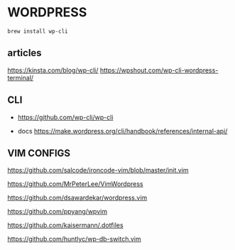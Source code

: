 # WORDPRESS

```
brew install wp-cli

```

## articles

https://kinsta.com/blog/wp-cli/
https://wpshout.com/wp-cli-wordpress-terminal/

## CLI

- https://github.com/wp-cli/wp-cli

- docs https://make.wordpress.org/cli/handbook/references/internal-api/

## VIM CONFIGS

https://github.com/salcode/ironcode-vim/blob/master/init.vim

https://github.com/MrPeterLee/VimWordpress

https://github.com/dsawardekar/wordpress.vim

https://github.com/ppyang/wpvim

https://github.com/kaisermann/.dotfiles

https://github.com/huntlyc/wp-db-switch.vim
